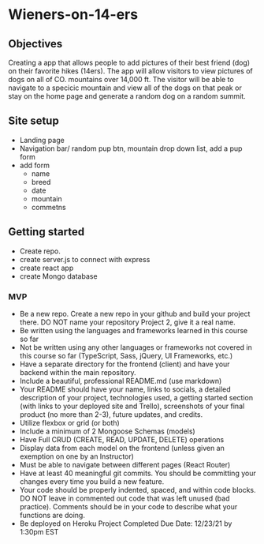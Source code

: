 # Wieners-on-14-ers

## Objectives
Creating a app that allows people to add pictures of their best friend (dog) on their favorite hikes (14ers). The app will allow visitors to view pictures of dogs on all of CO. mountains over 14,000 ft. The visitor will be able to navigate to a specicic mountain and view all of the dogs on that peak or stay on the home page and generate a random dog on a random summit. 


## Site setup
* Landing page
* Navigation bar/ random pup btn, mountain drop down list, add a pup form
* add form
  * name
  * breed 
  * date 
  * mountain 
  * commetns

## Getting started
* Create repo.
* create server.js to connect with express
* create react app
* create Mongo database 





### MVP 
 * Be a new repo. Create a new repo in your github and build your project there. DO NOT name your repository Project 2, give it a real name.
* Be written using the languages and frameworks learned in this course so far
* Not be written using any other languages or frameworks not covered in this course so far (TypeScript, Sass, jQuery, UI Frameworks, etc.)
* Have a separate directory for the frontend (client) and have your backend within the main repository.
* Include a beautiful, professional README.md (use markdown)
* Your README should have your name, links to socials, a detailed description of your project, technologies used, a getting started section (with links to your deployed site and Trello), screenshots of your final product (no more than 2-3), future updates, and credits.
* Utilize flexbox or grid (or both)
* Include a minimum of 2 Mongoose Schemas (models)
* Have Full CRUD (CREATE, READ, UPDATE, DELETE) operations
* Display data from each model on the frontend (unless given an exemption on one by an Instructor)
* Must be able to navigate between different pages (React Router)
* Have at least 40 meaningful git commits. You should be committing your changes every time you build a new feature.
* Your code should be properly indented, spaced, and within code blocks. DO NOT leave in commented out code that was left unused (bad practice). Comments should be in your code to describe what your functions are doing.
* Be deployed on Heroku
Project Completed Due Date: 12/23/21 by 1:30pm EST

